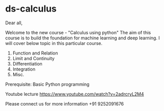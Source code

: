 # ds-calculus
Dear all,

Welcome to the new course - "Calculus using python" 
The aim of this course is to build the foundation for machine learning and deep learning. I will cover below topic in this particular course. 
1. Function and Relation
2. Limit and Continuity 
3. Differentiation
4. Integration
5. Misc.

Prerequisite:
Basic Python programming

Youtube lecture
https://www.youtube.com/watch?v=2adrcryL2M4


Please connect us for more information
+91 9252091676

 
 

